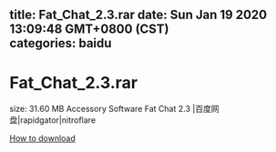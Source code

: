 
title: Fat_Chat_2.3.rar
date: Sun Jan 19 2020 13:09:48 GMT+0800 (CST)    
categories: baidu
---

# Fat_Chat_2.3.rar
size: 31.60 MB
 Accessory Software Fat Chat 2.3 |百度网盘|rapidgator|nitroflare
 

[How to download](https://bpcam.bemobtrk.com/go/2ceec3aa-1ca2-46d6-b9ff-aaa5c184517c?jno=723)